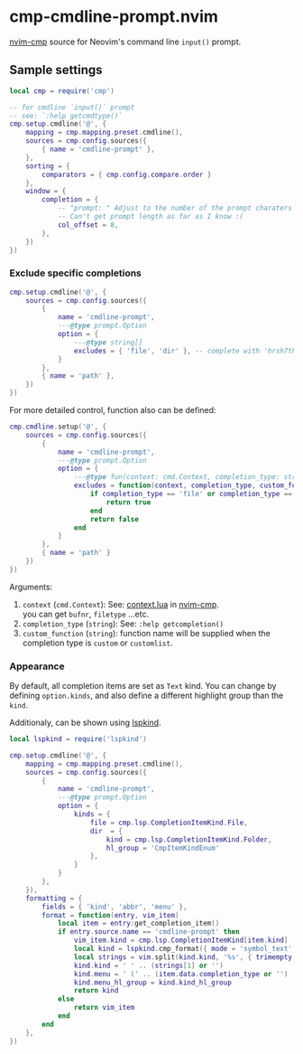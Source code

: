 # cmp-cmdline-prompt.nvim

[nvim-cmp] source for Neovim's command line `input()` prompt.

## Sample settings

```lua
local cmp = require('cmp')

-- for cmdline `input()` prompt
-- see: `:help getcmdtype()`
cmp.setup.cmdline('@', {
    mapping = cmp.mapping.preset.cmdline(),
    sources = cmp.config.sources({
        { name = 'cmdline-prompt' },
    },
    sorting = {
        comparators = { cmp.config.compare.order }
    },
    window = {
        completion = {
            -- "prompt: " Adjust to the number of the prompt charaters
            -- Can't get prompt length as far as I know :(
            col_offset = 8,
        },
    })
})
```

### Exclude specific completions

```lua
cmp.setup.cmdline('@', {
    sources = cmp.config.sources({
        {
            name = 'cmdline-prompt',
            ---@type prompt.Option
            option = {
                ---@type string[]
                excludes = { 'file', 'dir' }, -- complete with 'hrsh7th/cmp-path' instead of 'cmdline-prompt'
            }
        },
        { name = 'path' },
    })
})
```

For more detailed control, function also can be defined:

```lua
cmp.cmdline.setup('@', {
    sources = cmp.config.sources({
        {
            name = 'cmdline-prompt',
            ---@type prompt.Option
            option = {
                ---@type fun(context: cmd.Context, completion_type: string, custom_function: string)
                excludes = function(context, completion_type, custom_function)
                    if completion_type == 'file' or completion_type == 'dir' then
                        return true
                    end
                    return false
                end
            }
        },
        { name = 'path' }
    })
})
```

Arguments:

1. `context` (`cmd.Context`): See: [context.lua](https://github.com/hrsh7th/nvim-cmp/blob/main/lua/cmp/context.lua) in [nvim-cmp].  
   you can get `bufnr`, `filetype` ...etc.
2. `completion_type` (`string`): See: `:help getcompletion()`
3. `custom_function` (`string`): function name will be supplied when the completion type is `custom` or `customlist`.

### Appearance

By default, all completion items are set as `Text` kind.
You can change by defining `option.kinds`, and also define a different highlight group than the `kind`.

Additionaly, can be shown using [lspkind].

```lua
local lspkind = require('lspkind')

cmp.setup.cmdline('@', {
    mapping = cmp.mapping.preset.cmdline(),
    sources = cmp.config.sources({
        {
            name = 'cmdline-prompt',
            ---@type prompt.Option
            option = {
                kinds = {
                    file = cmp.lsp.CompletionItemKind.File,
                    dir  = {
                        kind = cmp.lsp.CompletionItemKind.Folder,
                        hl_group = 'CmpItemKindEnum'
                    },
                }
            }
        },
    }),
    formatting = {
        fields = { 'kind', 'abbr', 'menu' },
        format = function(entry, vim_item)
            local item = entry:get_completion_item()
            if entry.source.name == 'cmdline-prompt' then
                vim_item.kind = cmp.lsp.CompletionItemKind[item.kind]
                local kind = lspkind.cmp_format({ mode = 'symbol_text' })(entry, vim_item)
                local strings = vim.split(kind.kind, '%s', { trimempty = true })
                kind.kind = ' ' .. (strings[1] or '')
                kind.menu = ' (' .. (item.data.completion_type or '') .. ')'
                kind.menu_hl_group = kind.kind_hl_group
                return kind
            else
                return vim_item
            end
        end
    },
})
```

[nvim-cmp]: https://github.com/hrsh7th/nvim-cmp "hrsh7th/nvim-cmp: A completion plugin for neovim coded in Lua."
[lspkind]: https://github.com/onsails/lspkind.nvim "onsails/lspkind.nvim: vscode-like pictograms for neovim lsp completion items"
